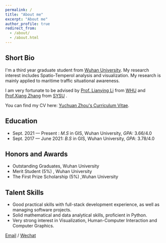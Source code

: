 ```yaml
---
permalink: /
title: "About me"
excerpt: "About me"
author_profile: true
redirect_from: 
  - /about/
  - /about.html
---
```


## Short Bio
I'm a third year graduate student from [Wuhan University](https://www.whu.edu.cn/). My research interest includes Spatio-Temperol analysis and visualization. My research is mainly applied to maritime traffic situational awareness.

I am very fortunate to be advised by [Prof. Lianying Li](https://www.XXX.com/) from [WHU](https://www.whu.edu.cn/) and [Prof.Xiang Zhang](https://sges.sysu.edu.cn/teacher/998) from [SYSU](https://www.sysu.edu.cn/) .

You can find my CV here: [Yuchuan Zhou's Curriculum Vitae](../assets/Curriculum_Vitae.pdf).

## Education

- Sept. 2021 — Present : *M.S* in GIS, Wuhan University, *GPA:* 3.66/4.0
- Sept. 2017 — June 2021: *B.S* in GIS, Wuhan University, *GPA*: 3.78/4.0

## Honors and Awards

- Outstanding Graduates, Wuhan University
- Merit Student (5%) , Wuhan University
- The First Prize Scholarship (5%) ,Wuhan University

## Talent Skills
- Good practical skills with full-stack development experience, as well as managing software projects.
- Solid mathematical and data analytical skills, proficient in Python.
- Very strong interest in Visualization, Human-Computer Interaction and Computer Graphics.



[Email](mailto:XX@stu.pku.edu.cn) / [Wechat](../images/wechat.jpg) 